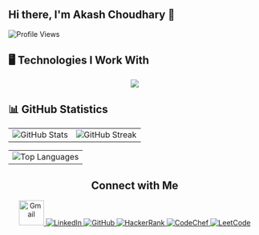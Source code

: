 ## Hi there, I'm Akash Choudhary 👋

![Profile Views](https://komarev.com/ghpvc/?username=iakashchoudhary&color=green)

<!--
**iakashchoudhary/iakashchoudhary** is a ✨ _special_ ✨ repository because its `README.md` (this file) appears on your GitHub profile.

Here are some ideas to get you started:

- 🔭 I’m currently working on ...
- 🌱 I’m currently learning ...
- 👯 I’m looking to collaborate on ...
- 🤔 I’m looking for help with ...
- 💬 Ask me about ...
- 📫 How to reach me: ...
- 😄 Pronouns: ...
- ⚡ Fun fact: ...
-->

## 🖥️ Technologies I Work With

<p align="center">
  <a href="https://skillicons.dev">
    <img src="https://skillicons.dev/icons?i=anaconda,androidstudio,angular,apple,arduino,aws,bootstrap,c,cs,cpp,css,django,dotnet,eclipse,figma,git,gmail,gradle,html,github,java,js,linux,md,netlify,nodejs,php,postman,py,r,raspberrypi,spring,sqlite,stackoverflow,sklearn,tensorflow,ubuntu,visualstudio,vscode&perline=13&theme=light" />
  </a>
</p>

<!-- 
### 🖥️ Programming Languages

<p align="center">
  <a href="https://skillicons.dev">
    <img src="https://skillicons.dev/icons?i=java,python," />
  </a>
</p>

### 💾 Databases

<p align="center">
  <a href="https://skillicons.dev">
    <img src="https://skillicons.dev/icons?i=" />
  </a>
</p>

### ⚙️ Frameworks

<p align="center">
  <a href="https://skillicons.dev">
    <img src="https://skillicons.dev/icons?i=angular," />
  </a>
</p>

### 🛠️ Software & Tools

<p align="center">
  <a href="https://skillicons.dev">
    <img src="https://skillicons.dev/icons?i=anaconda,androidstudio,arduino" />
  </a>
</p>

### 🔌 APIs

<p align="center">
  <a href="https://skillicons.dev">
    <img src="https://skillicons.dev/icons?i=" />
  </a>
</p>

### 🧪 Testing Frameworks

<p align="center">
  <a href="https://skillicons.dev">
    <img src="https://skillicons.dev/icons?i=" />
  </a>
</p>

### Version Control Systems

<p align="center">
  <a href="https://skillicons.dev">
    <img src="https://skillicons.dev/icons?i=" />
  </a>
</p>

### Design & Prototyping Tools

<p align="center">
  <a href="https://skillicons.dev">
    <img src="https://skillicons.dev/icons?i=" />
  </a>
</p>

### Big Data & Analytics

<p align="center">
  <a href="https://skillicons.dev">
    <img src="https://skillicons.dev/icons?i=" />
  </a>
</p>

### Machine Learning & Artifical Intelligence

<p align="center">
  <a href="https://skillicons.dev">
    <img src="https://skillicons.dev/icons?i=" />
  </a>
</p>
-->

## 📊 GitHub Statistics

<table>
  <tr>
    <td><img src="https://github-readme-stats.vercel.app/api?username=iakashchoudhary&show_icons=true&theme=default" alt="GitHub Stats"></td>
    <td><img src="https://github-readme-streak-stats.herokuapp.com/?user=iakashchoudhary&theme=default" alt="GitHub Streak"></td>
  </tr>
</table>

<table>
  <tr>
    <td><img src="https://github-readme-stats.vercel.app/api/top-langs/?username=iakashchoudhary&layout=compact&theme=default" alt="Top Languages"></td>
  </tr>
</table>

<h2 align="center">Connect with Me</h2>
  <p align="center">
    <a href="mailto:akash01082001@gmail.com">
      <img src="https://play-lh.googleusercontent.com/KSuaRLiI_FlDP8cM4MzJ23ml3og5Hxb9AapaGTMZ2GgR103mvJ3AAnoOFz1yheeQBBI" alt="Gmail" height="50" weight="50" />
    </a>
    <a href="https://www.linkedin.com/in/iakashchoudhary">
      <img src="https://skillicons.dev/icons?i=linkedin" alt="LinkedIn" />
    </a>
    <a href="https://github.com/iakashchoudhary">
      <img src="https://skillicons.dev/icons?i=github" alt="GitHub" />
    </a>
    <a href="https://www.hackerrank.com/iakashchoudhary">
      <img src="https://skillicons.dev/icons?i=hackerrank" alt="HackerRank" />
    </a>
    <a href="https://www.codechef.com/users/akashchoudhari">
      <img src="https://skillicons.dev/icons?i=codechef" alt="CodeChef" />
    </a>
    <a href="https://leetcode.com/iakashchoudhary/">
      <img src="https://skillicons.dev/icons?i=leetcode" alt="LeetCode" />
    </a>
  </p>
